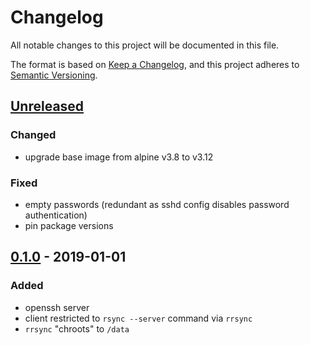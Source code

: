 # Changelog
All notable changes to this project will be documented in this file.

The format is based on [Keep a Changelog](https://keepachangelog.com/en/1.0.0/),
and this project adheres to [Semantic Versioning](https://semver.org/spec/v2.0.0.html).

## [Unreleased]
### Changed
- upgrade base image from alpine v3.8 to v3.12

### Fixed
- empty passwords (redundant as sshd config disables password authentication)
- pin package versions

## [0.1.0] - 2019-01-01
### Added
- openssh server
- client restricted to `rsync --server` command via `rrsync`
- `rrsync` "chroots" to `/data`

[Unreleased]: https://github.com/fphammerle/docker-rsync-sshd/compare/0.1-amd64...master
[0.1.0]: https://github.com/fphammerle/docker-rsync-sshd/tree/0.1-amd64
